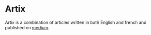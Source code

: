 # Artix

Artix is a combination of articles written in both English and french and published on [medium](https://medium.com/).
